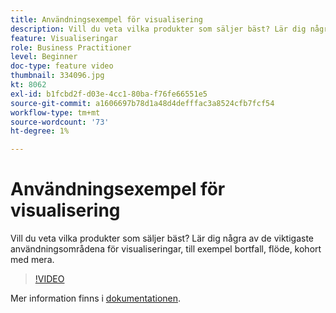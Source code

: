 ```yaml
---
title: Användningsexempel för visualisering
description: Vill du veta vilka produkter som säljer bäst? Lär dig några av de viktigaste användningsområdena för visualiseringar, till exempel bortfall, flöde, kohort med mera.
feature: Visualiseringar
role: Business Practitioner
level: Beginner
doc-type: feature video
thumbnail: 334096.jpg
kt: 8062
exl-id: b1fcbd2f-d03e-4cc1-80ba-f76fe66551e5
source-git-commit: a1606697b78d1a48d4defffac3a8524cfb7fcf54
workflow-type: tm+mt
source-wordcount: '73'
ht-degree: 1%

---
```


# Användningsexempel för visualisering

Vill du veta vilka produkter som säljer bäst? Lär dig några av de viktigaste användningsområdena för visualiseringar, till exempel bortfall, flöde, kohort med mera.

>[!VIDEO](https://video.tv.adobe.com/v/334096/?quality=12&learn=on)

Mer information finns i [dokumentationen](https://experienceleague.adobe.com/docs/data-workbench/using/dashboard/visualizations/visualization-types/c-visualization-types.html?lang=en).
